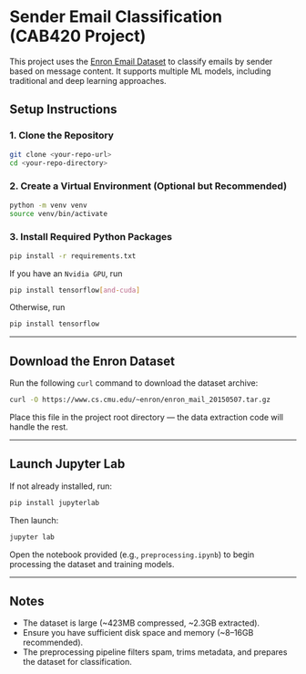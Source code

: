 # Sender Email Classification (CAB420 Project)

This project uses the [Enron Email Dataset](https://www.cs.cmu.edu/~enron/) to classify emails by sender based on message content. It supports multiple ML models, including traditional and deep learning approaches.

## Setup Instructions

### 1. Clone the Repository
```bash
git clone <your-repo-url>
cd <your-repo-directory>
```

### 2. Create a Virtual Environment (Optional but Recommended)
```bash
python -m venv venv
source venv/bin/activate
```

### 3. Install Required Python Packages
```bash
pip install -r requirements.txt
```

If you have an `Nvidia GPU`, run

```bash
pip install tensorflow[and-cuda]
```
Otherwise, run
```bash
pip install tensorflow
```
---

## Download the Enron Dataset

Run the following `curl` command to download the dataset archive:

```bash
curl -O https://www.cs.cmu.edu/~enron/enron_mail_20150507.tar.gz
```

Place this file in the project root directory — the data extraction code will handle the rest.

---

## Launch Jupyter Lab

If not already installed, run:

```bash
pip install jupyterlab
```

Then launch:

```bash
jupyter lab
```

Open the notebook provided (e.g., `preprocessing.ipynb`) to begin processing the dataset and training models.

---

## Notes

- The dataset is large (~423MB compressed, ~2.3GB extracted).
- Ensure you have sufficient disk space and memory (~8–16GB recommended).
- The preprocessing pipeline filters spam, trims metadata, and prepares the dataset for classification.
